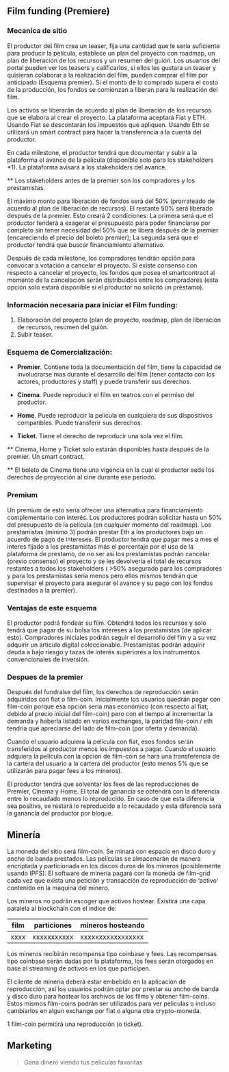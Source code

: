 
## Film funding (Premiere)

### Mecanica de sitio

El productor del film crea un teaser, fija una cantidad que le seria suficiente para producir la película, establece un plan del proyecto con roadmap, un plan de liberación de los recursos y un resumen del guión. Los usuarios del portal pueden ver los teasers y calificarlos, si ellos les gustara un teaser y quisieran colaborar a la realización del film, pueden comprar el film por anticipado (Esquema premier). Si el monto de lo comprado supera el costo de la producción, los fondos se comienzan a liberan para la realización del film. 

Los activos se liberarán de acuerdo al plan de liberación de los recursos que se elabora al crear el proyecto. La plataforma aceptará Fiat y ETH. Usando Fiat se descontarán los impuestos que apliquen. Usando Eth se utilizará un smart contract para hacer la transferencia a la cuenta del productor.

En cada milestone, el productor tendrá que documentar y subir a la plataforma el avance de la película (disponible solo para los stakeholders *1). La plataforma avisará a los stakeholders del avance.

** Los stakeholders antes de la premier son los compradores y los prestamistas.

El máximo monto para liberación de fondos será del 50% (prorrateado de acuerdo al plan de liberación de recursos). El restante 50% será liberado después de la premier. Esto creará 2 condiciones: La primera será que el productor tenderá a exagerar el presupuesto para poder financiarse por completo sin tener necesidad del 50% que se libera después de la premier (encareciendo el precio del boleto premier); La segunda será que el productor tendrá que buscar financiamiento alternativo.

Después de cada milestone, los compradores tendrán opción para convocar a votación a cancelar el proyecto. Si existe consenso con respecto a cancelar el proyecto, los fondos que posea el smartcontract al momento de la cancelación serán distribuidos entre los compradores (esta opción solo estará disponible si el productor no solicitó un préstamo).

### Información necesaria para iniciar el Film funding:

1. Elaboración del proyecto (plan de proyecto, roadmap, plan de liberación de recursos, resumen del guión.
2. Subir teaser.

### Esquema de Comercialización:

- **Premier**. Contiene toda la documentación del film, tiene la capacidad de involucrarse mas durante el desarrollo del film (tener contacto con los actores, productores y staff) y puede transferir sus derechos.

- **Cinema**. Puede reproducir el film en teatros con el permiso del productor.

- **Home**. Puede reproducir la película en cualquiera de sus dispositivos compatibles. Puede transferir sus derechos.

- **Ticket**. Tiene el derecho de reproducir una sola vez el film.

** Cinema, Home y Ticket solo estarán disponibles hasta después de la premier. Un smart contract.

** El boleto de Cinema tiene una vigencia en la cual el productor sede los derechos de proyección al cine durante ese periodo.

### Premium

Un premium de esto sería ofrecer una alternativa para financiamiento complementario con interés. Los productores podrán solicitar hasta un 50% del presupuesto de la película (en cualquier momento del roadmap). Los prestamistas (minimo 3) podrán prestar Eth a los productores bajo un acuerdo de pago de intereses.  El productor tendrá que pagar mes a mes el interes fijado a los prestamistas más el porcentaje por el uso de la plataforma de prestamo, de no ser así los prestamistas podrán cancelar (previo consenso) el proyecto y se les devolvería el total de recursos restantes a todos los stakeholders ( >50% asegurado para los compradores y para los prestamistas sería menos pero ellos mismos tendrán que supervisar el proyecto para asegurar el avance y su pago con los fondos destinados a la premier).

### Ventajas de este esquema

El productor podrá fondear su film. Obtendrá todos los recursos y solo tendrá que pagar de su bolsa los intereses a los prestamistas (de aplicar esto).
Compradores iniciales podrán seguir el desarrollo del fim y a su vez adquirir un articulo digital coleccionable.
Prestamistas podrán adquirir deuda a bajo riesgo y tazas de interés superiores a los instrumentos convencionales de inversión.

### Despues de la premier

Después del fundraise del film, los derechos de reproducción serán adquiridos con fiat o film-coin. Inicialmente los usuarios quedrán pagar con film-coin porque esa opción seria mas económico (con respecto al fiat, debido al precio inicial del film-coin)  pero con el tiempo al incrementar la demanda y haberla listado en varios exchanges, la paridad file-coin / eth tendría que apreciarse del lado de film-coin (por oferta y demanda).

Cuando el usuario adquiera la película con fiat, esos fondos serán transferidos al productor menos los impuestos a pagar. Cuando el usuario adquiera la película con la opción de film-coin se hará una transferencia de la cartera del usuario a la cartera del productor (esto menos 5% que se utilizarán para pagar fees a los mineros).

El productor tendrá que solventar los fees de las reproducciones de Premier, Cinema y Home. El total de ganancia se obtendrá con la diferencia entre lo recaudado menos lo reproducido. En caso de que esta diferencia sea positiva, se restará lo reproducido a lo recaudado y esta diferencia será la ganancia del productor por bloque.

## Minería

La moneda del sitio será film-coin. Se minará con espacio en disco duro y ancho de banda prestados. Las películas se almacenarán de manera encriptada y particionada en los discos duros de los mineros (posiblemente usando IPFS). El software de minería pagará con la moneda de film-grid cada vez que exista una petición y transacción de reproducción de ‘activo’ contenido en la maquina del minero.

Los mineros no podrán escoger que activos hostear. Existirá una capa paralela al blockchain con el indice de:

| film | particiones | mineros hosteando |
| ---- | ----------- | ----------------- |
| xxxx | xxxxxxxxxxx | xxxxxxxxxxxxxxxxx |

Los mineros recibirán recompensa tipo coinbase y fees. Las recompensas tipo coinbase serán dadas por la plataforma, los fees serán otorgados en base al streaming de activos en los que participen.

El cliente de mineria deberá estar embebido en la aplicación de reproducción, así los usuarios podrán optar por prestar su ancho de banda y disco duro para hostear los archivos de los films y obtener film-coins. Estos mismos film-coins podrán ser utilizados para ver peliculas o incluso cambiarlos en algun exchange por fiat o alguna otra crypto-moneda.

1 film-coin permitirá una reproducción (o ticket).

## Marketing

> Gana dinero viendo tus peliculas favoritas

